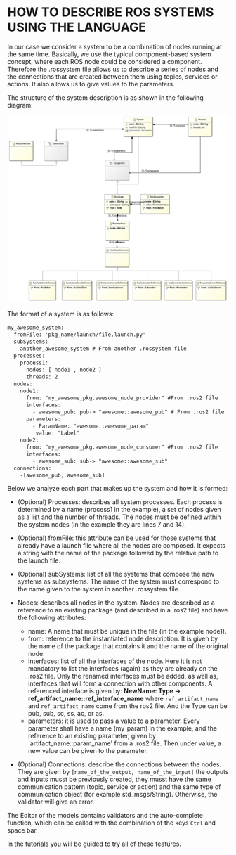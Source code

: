 # HOW TO DESCRIBE ROS SYSTEMS USING THE LANGUAGE

In our case we consider a system to be a combination of nodes running at the same time. Basically, we use the typical component-based system concept, where each ROS node could be considered a component. Therefore the .rossystem file allows us to describe a series of nodes and the connections that are created between them using topics, services or actions. It also allows us to give values to the parameters.

The structure of the system description is as shown in the following diagram:

![alt text](images/system_class_diagram.jpg)

The format of a system is as follows:
```
my_awesome_system:
  fromFile: 'pkg_name/launch/file.launch.py'
  subSystems:
    another_awesome_system # From another .rossystem file
  processes:
    process1:
      nodes: [ node1 , node2 ]
      threads: 2
  nodes:
    node1:
      from: "my_awesome_pkg.awesome_node_provider" #From .ros2 file
      interfaces:
        - awesome_pub: pub-> "awesome::awesome_pub" # From .ros2 file
      parameters:
        - ParamName: "awesome::awesome_param"
         value: "Label"
    node2:
      from: "my_awesome_pkg.awesome_node_consumer" #From .ros2 file
      interfaces:
        - awesome_sub: sub-> "awesome::awesome_sub"
  connections:
    -[awesome_pub, awesome_sub]
```

Below we analyze each part that makes up the system and how it is formed:

- (Optional) Processes: describes all system processes. Each process is determined by a name (process1 in the example), a set of nodes given as a list and the number of threads. The nodes must be defined within the system nodes (in the example they are lines 7 and 14).

- (Optional) fromFile: this attribute can be used for those systems that already have a launch file where all the nodes are composed. It expects a string with the name of the package followed by the relative path to the launch file.

- (Optional) subSystems: list of all the systems that compose the new systems as subsystems. The name of the system must correspond to the name given to the system in another .rossystem file. 

- Nodes: describes all nodes in the system. Nodes are described as a reference to an existing package (and described in a .ros2 file) and have the following attributes:
  - name: A name that must be unique in the file (in the example node1).
  - from: reference to the instantiated node description. It is given by the name of the package that contains it and the name of the original node.
  - interfaces: list of all the interfaces of the node. Here it is not mandatory to list the interfaces (again) as they are already on the .ros2 file. Only the renamed interfaces must be added, as well as, interfaces that will form a connection with other components. A referenced interface is given by: **NewName: Type -> ref_artifact_name::ref_interface_name** where `ref_artifact_name` and `ref_artifact_name` come from the ros2 file. And the Type can be pub, sub, sc, ss, ac, or as.
  - parameters: it is used to pass a value to a parameter. Every parameter shall have a name (my_param) in the example, and the reference to an existing parameter, given by 'artifact_name::param_name' from a .ros2 file. Then under value, a new value can be given to the parameter.
  
- (Optional) Connections: describe the connections between the nodes. They are given by `[name_of_the_output, name_of_the_input]` the outputs and inputs musst be previously created, they musst have the same communication pattern (topic, service or action) and the same type of communication object (for example std_msgs/String). Otherwise, the validator will give an error.

The Editor of the models contains validators and the auto-complete function, which can be called with the combination of the keys `Ctrl` and space bar.


In the [tutorials](LearnRosSystemModels.md) you will be guided to try all of these features.